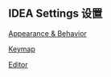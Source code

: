 ## IDEA Settings 设置

[Appearance & Behavior](Appearance&Behavior.md)

[Keymap](Keymap.md)

[Editor](Editor.md)